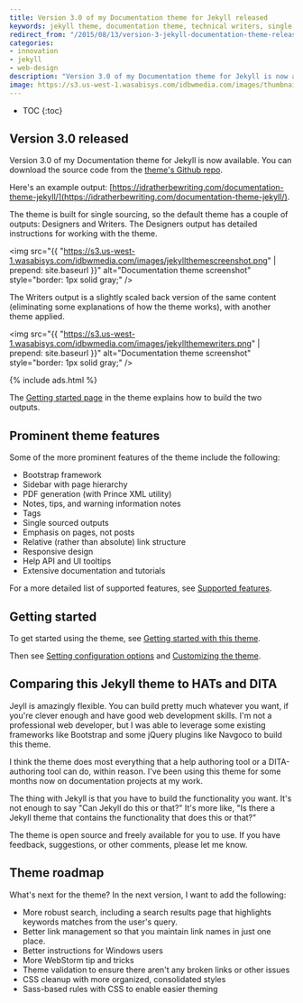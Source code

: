 ```yaml
---
title: Version 3.0 of my Documentation theme for Jekyll released
keywords: jekyll theme, documentation theme, technical writers, single sourcing theme
redirect_from: "/2015/08/13/version-3-jekyll-documentation-theme-released.md./"
categories:
- innovation
- jekyll
- web-design
description: "Version 3.0 of my Documentation theme for Jekyll is now available. This theme has a ton of features, such as tags, series, collections, search, PDF generation, and more. Additionally, I've written up detailed documentation for using the theme. Overall, the theme shows how to do single sourcing (including both web and print output) as well as conditional filtering of content based on different attributes. "
image: https://s3.us-west-1.wasabisys.com/idbwmedia.com/images/thumbnails/jekylltheme.png
---
```


* TOC
{:toc}

## Version 3.0 released

Version 3.0 of my Documentation theme for Jekyll is now available. You can download the source code from the [theme's Github repo](https://github.com/tomjoht/documentation-theme-jekyll).

Here's an example output: [https://idratherbewriting.com/documentation-theme-jekyll/](https://idratherbewriting.com/documentation-theme-jekyll/).

The theme is built for single sourcing, so the default theme has a couple of outputs: Designers and Writers. The Designers output has detailed instructions for working with the theme.

<img src="{{ "https://s3.us-west-1.wasabisys.com/idbwmedia.com/images/jekyllthemescreenshot.png" | prepend: site.baseurl }}" alt="Documentation theme screenshot" style="border: 1px solid gray;" />

The Writers output is a slightly scaled back version of the same content (eliminating some explanations of how the theme works), with another theme applied.

<img src="{{ "https://s3.us-west-1.wasabisys.com/idbwmedia.com/images/jekyllthemewriters.png" | prepend: site.baseurl }}" alt="Documentation theme screenshot" style="border: 1px solid gray;" />

{% include ads.html %}

The [Getting started page](https://idratherbewriting.com/documentation-theme-jekyll/doc_getting_started.html) in the theme explains how to build the two outputs.

## Prominent theme features

Some of the more prominent features of the theme include the following:

* Bootstrap framework
* Sidebar with page hierarchy
* PDF generation (with Prince XML utility)
* Notes, tips, and warning information notes
* Tags
* Single sourced outputs
* Emphasis on pages, not posts
* Relative (rather than absolute) link structure
* Responsive design
* Help API and UI tooltips
* Extensive documentation and tutorials

For a more detailed list of supported features, see [Supported features](https://s3.us-west-1.wasabisys.com/idbwmedia.com/documentation-theme-jekyll/doc_designers/doc_supported_features.html).

## Getting started

To get started using the theme, see [Getting started with this theme](https://idratherbewriting.com/documentation-theme-jekyll/doc_getting_started.html).

Then see [Setting configuration options](https://idratherbewriting.com/documentation-theme-jekyll/doc_configuration_settings.html) and [Customizing the theme](https://idratherbewriting.com/documentation-theme-jekyll/doc_customizing_the_theme.html).

## Comparing this Jekyll theme to HATs and DITA

Jeyll is amazingly flexible. You can build pretty much whatever you want, if you're clever enough and have good web development skills. I'm not a professional web developer, but I was able to leverage some existing frameworks like Bootstrap and some jQuery plugins like Navgoco to build this theme.

I think the theme does most everything that a help authoring tool or a DITA-authoring tool can do, within reason. I've been using this theme for some months now on documentation projects at my work.

The thing with Jekyll is that you have to build the functionality you want. It's not enough to say "Can Jekyll do this or that?" It's more like, "Is there a Jekyll theme that contains the functionality that does this or that?"

The theme is open source and freely available for you to use. If you have feedback, suggestions, or other comments, please let me know.

## Theme roadmap

What's next for the theme? In the next version, I want to add the following:

* More robust search, including a search results page that highlights keywords matches from the user's query.
* Better link management so that you maintain link names in just one place.
* Better instructions for Windows users
* More WebStorm tip and tricks
* Theme validation to ensure there aren't any broken links or other issues
* CSS cleanup with more organized, consolidated styles
* Sass-based rules with CSS to enable easier theming
